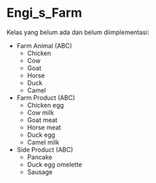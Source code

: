# Engi_s_Farm

Kelas yang belum ada dan belum diimplementasi:
* Farm Animal (ABC)
  * Chicken
  * Cow
  * Goat
  * Horse
  * Duck
  * Camel
* Farm Product (ABC)
  * Chicken egg
  * Cow milk
  * Goat meat
  * Horse meat
  * Duck egg
  * Camel milk
* Side Product (ABC)
  * Pancake
  * Duck egg omelette
  * Sausage

